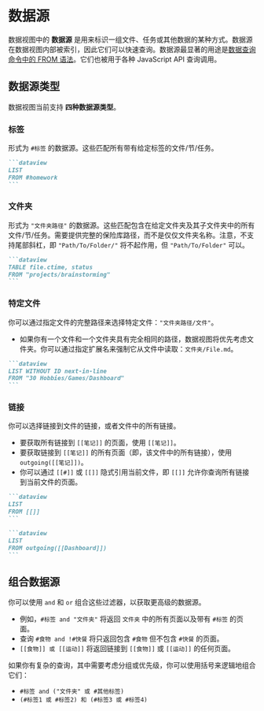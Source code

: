 # 数据源

数据视图中的 **数据源** 是用来标识一组文件、任务或其他数据的某种方式。数据源在数据视图内部被索引，因此它们可以快速查询。数据源最显著的用途是[数据查询命令中的 FROM 语法](../queries#from)。它们也被用于各种 JavaScript API 查询调用。

## 数据源类型

数据视图当前支持 **四种数据源类型**。

### 标签

形式为 `#标签` 的数据源。这些匹配所有带有给定标签的文件/节/任务。

````markdown
```dataview
LIST
FROM #homework
```
````

### 文件夹

形式为 `"文件夹路径"` 的数据源。这些匹配包含在给定文件夹及其子文件夹中的所有文件/节/任务。需要提供完整的保险库路径，而不是仅仅文件夹名称。注意，不支持尾部斜杠，即 `"Path/To/Folder/"` 将不起作用，但 `"Path/To/Folder"` 可以。

````markdown
```dataview
TABLE file.ctime, status
FROM "projects/brainstorming"
```
````

### 特定文件

你可以通过指定文件的完整路径来选择特定文件：`"文件夹路径/文件"`。

- 如果你有一个文件和一个文件夹具有完全相同的路径，数据视图将优先考虑文件夹。你可以通过指定扩展名来强制它从文件中读取：`文件夹/File.md`。

````markdown
```dataview
LIST WITHOUT ID next-in-line
FROM "30 Hobbies/Games/Dashboard"
```
````

### 链接

你可以选择链接到文件的链接，或者文件中的所有链接。

- 要获取所有链接到 `[[笔记]]` 的页面，使用 `[[笔记]]`。
- 要获取链接到 `[[笔记]]` 的所有页面（即，该文件中的所有链接），使用 `outgoing([[笔记]])`。
- 你可以通过 `[[#]]` 或 `[[]]` 隐式引用当前文件，即 `[[]]` 允许你查询所有链接到当前文件的页面。

````markdown
```dataview
LIST
FROM [[]]
```

```dataview
LIST
FROM outgoing([[Dashboard]])
```
````

## 组合数据源

你可以使用 `and` 和 `or` 组合这些过滤器，以获取更高级的数据源。

- 例如，`#标签 and "文件夹"` 将返回 `文件夹` 中的所有页面以及带有 `#标签` 的页面。
- 查询 `#食物 and !#快餐` 将只返回包含 `#食物` 但不包含 `#快餐` 的页面。
- `[[食物]] 或 [[运动]]` 将返回链接到 `[[食物]]` 或 `[[运动]]` 的任何页面。

如果你有复杂的查询，其中需要考虑分组或优先级，你可以使用括号来逻辑地组合它们：

- `#标签 and ("文件夹" 或 #其他标签)`
- `(#标签1 或 #标签2) 和 (#标签3 或 #标签4)`

